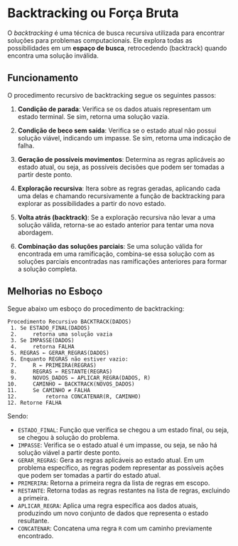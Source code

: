 # Backtracking ou Força Bruta

O *backtracking* é uma técnica de busca recursiva utilizada para encontrar soluções para problemas computacionais. Ele explora todas as possibilidades em um **espaço de busca**, retrocedendo (backtrack) quando encontra uma solução inválida.

## Funcionamento

O procedimento recursivo de backtracking segue os seguintes passos:

1. **Condição de parada**: Verifica se os dados atuais representam um estado terminal. Se sim, retorna uma solução vazia.

2. **Condição de beco sem saída**: Verifica se o estado atual não possui solução viável, indicando um impasse. Se sim, retorna uma indicação de falha.

3. **Geração de possíveis movimentos**: Determina as regras aplicáveis ao estado atual, ou seja, as possíveis decisões que podem ser tomadas a partir deste ponto.

4. **Exploração recursiva**: Itera sobre as regras geradas, aplicando cada uma delas e chamando recursivamente a função de backtracking para explorar as possibilidades a partir do novo estado.

5. **Volta atrás (backtrack)**: Se a exploração recursiva não levar a uma solução válida, retorna-se ao estado anterior para tentar uma nova abordagem.

6. **Combinação das soluções parciais**: Se uma solução válida for encontrada em uma ramificação, combina-se essa solução com as soluções parciais encontradas nas ramificações anteriores para formar a solução completa.

## Melhorias no Esboço

Segue abaixo um esboço do procedimento de backtracking:

```
Procedimento Recursivo BACKTRACK(DADOS)
 1. Se ESTADO_FINAL(DADOS)
 2.     retorna uma solução vazia
 3. Se IMPASSE(DADOS)
 4.     retorna FALHA
 5. REGRAS ← GERAR_REGRAS(DADOS)
 6. Enquanto REGRAS não estiver vazio:
 7.     R ← PRIMEIRA(REGRAS)
 8.     REGRAS ← RESTANTE(REGRAS)
 9.     NOVOS_DADOS ← APLICAR_REGRA(DADOS, R)
10.     CAMINHO ← BACKTRACK(NOVOS_DADOS)
11.     Se CAMINHO ≠ FALHA
12.         retorna CONCATENAR(R, CAMINHO)
12. Retorne FALHA
```

Sendo:
- `ESTADO_FINAL`: Função que verifica se chegou a um estado final, ou seja, se chegou à solução do problema.
- `IMPASSE`: Verifica se o estado atual é um impasse, ou seja, se não há solução viável a partir deste ponto.
- `GERAR_REGRAS`: Gera as regras aplicáveis ao estado atual. Em um problema específico, as regras podem representar as possíveis ações que podem ser tomadas a partir do estado atual.
- `PRIMERIRA`: Retorna a primeira regra da lista de regras em escopo.
- `RESTANTE`: Retorna todas as regras restantes na lista de regras, excluindo a primeira.
- `APLICAR_REGRA`: Aplica uma regra específica aos dados atuais, produzindo um novo conjunto de dados que representa o estado resultante.
- `CONCATENAR`: Concatena uma regra `R` com um caminho previamente encontrado.
